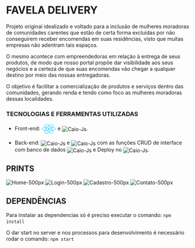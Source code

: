 # FAVELA DELIVERY
Projeto original idealizado e voltado para a inclusão de mulheres moradoras de comunidades carentes que estão de certa forma excluídas por não conseguirem receber encomendas em suas residências, visto que muitas empresas não adentram tais espaços.

O mesmo acontece com empreendedoras em relação à entrega de seus produtos, de modo que nosso portal propõe dar visibilidade aos seus negócios e a certeza de que suas encomendas vão chegar a qualquer destino por meio das nossas entregadoras.

O objetivo é facilitar a comercialização de produtos e serviços dentro das comunidades, gerando renda e tendo como foco as mulheres moradoras dessas localidades.

### TECNOLOGIAS E FERRAMENTAS UTILIZADAS


- Front-end:  <img align="center" alt="Caio-React" height="30" width="40" src="https://raw.githubusercontent.com/devicons/devicon/master/icons/react/react-original.svg"> e <img align="center" alt="Caio-Js" height="30" width="40" src="https://cdn.jsdelivr.net/gh/devicons/devicon/icons/bootstrap/bootstrap-plain.svg">.

- Back-end: <img align="center" alt="Caio-Js" height="30" width="40" src="https://cdn.jsdelivr.net/gh/devicons/devicon/icons/java/java-original.svg"> e <img align="center" alt="Caio-Js" height="30" width="40" src="https://cdn.jsdelivr.net/gh/devicons/devicon/icons/spring/spring-original.svg"> com as funções CRUD de interface com banco de dados <img align="center" alt="Caio-Js" height="30" width="40" src="https://cdn.jsdelivr.net/gh/devicons/devicon/icons/postgresql/postgresql-original.svg"> e Deploy no  <img align="center" alt="Caio-Js" height="30" width="40" src="https://cdn.jsdelivr.net/gh/devicons/devicon/icons/heroku/heroku-original-wordmark.svg">.

## PRINTS
![Home-500px](https://user-images.githubusercontent.com/83608987/167634712-53087a9f-9ac2-445e-85a9-ef5ab4b30e9e.JPG)
![Login-500px](https://user-images.githubusercontent.com/83608987/167635376-c2cb91bc-2c78-4e69-9ce2-cc083f2d0c45.JPG)
![Cadastro-500px](https://user-images.githubusercontent.com/83608987/167635385-4570db50-f7d7-46eb-8fb6-9c5b156a8f88.JPG)
![Contato-500px](https://user-images.githubusercontent.com/83608987/167635432-c4698b3c-12e1-4232-ba0e-46713888997a.JPG)

## DEPENDÊNCIAS

Para instalar as dependencias só é preciso executar o comando: `npm install`

O dar start no server e nos processos para desenvolvimento é necessário rodar o comando: `npm start`
